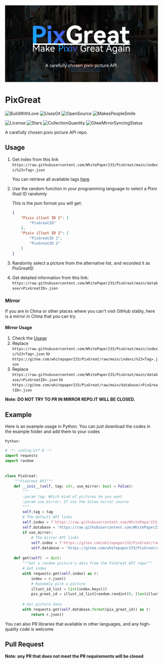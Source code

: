 ![Banner](https://raw.githubusercontent.com/WhitePaper233/PixGreat/main/Banner.png)

# PixGreat

![BuildWithLove](https://forthebadge.com/images/badges/built-with-love.svg)
![UsesGit](https://forthebadge.com/images/badges/uses-git.svg)
![OpenSource](https://forthebadge.com/images/badges/open-source.svg)
![MakesPeopleSmile](https://forthebadge.com/images/badges/makes-people-smile.svg)

![License](https://img.shields.io/github/license/WhitePaper233/PixGreat?style=for-the-badge)
![Stars](https://img.shields.io/github/stars/WhitePaper233/PixGreat?style=for-the-badge)
![CollectionQuantity](https://img.shields.io/badge/Collection%20Quantity-43-66ccff?style=for-the-badge)
![GiteeMirrorSyncingStatus](https://img.shields.io/github/workflow/status/WhitePaper233/PixGreat/GitHub%20Actions%20Mirror?label=Gitee%20Mirror%20Sync&style=for-the-badge)

A carefully chosen pixiv picture API repo.



## Usage

1. Get index from this link `https://raw.githubusercontent.com/WhitePaper233/PixGreat/main/indexs/%23<Tag>.json`

   You can retrieve all available tags [here](https://github.com/WhitePaper233/PixGreat/tree/main/indexs)

2. Use the random function in your programming language to select a Pixiv illust ID randomly

   This is the json format you will get:

   ```json
   {
       "Pixiv illust ID 1": [
           "PixGreatID"
       ],
       "Pixiv illust ID 2": [
           "PixGreatID 1",
           "PixGreatID 2"
       ]
   }
   ```

   

3. Randomly select a picture from the alternative list, and recorded it as PixGreatID

4. Get detailed information from this link: `https://raw.githubusercontent.com/WhitePaper233/PixGreat/main/database/<PixGreatID>.json`

### Mirror

If you are in China or other places where you can't visit GitHub stably, here is a mirror in China  that you can try.

#### Mirror Usage

1. Check the [Usage](#Usage)
2. Replace  `https://raw.githubusercontent.com/WhitePaper233/PixGreat/main/indexs/%23<Tag>.json`  to `https://gitee.com/whitepaper233/PixGreat/raw/main/indexs/%23<Tag>.json`
3. Replace `https://raw.githubusercontent.com/WhitePaper233/PixGreat/main/database/<PixGreatID>.json` to `https://gitee.com/whitepaper233/PixGreat/raw/main/database/<PixGreatID>.json`

**Note: DO NOT TRY TO PR IN MIRROR REPO.IT WILL BE CLOSED.**



## Example

Here is an example usage in Python. You can just download the codes in the example folder and add them to your codes

`Python:`

```python
# -*- coding:utf-8 -*-
import requests
import random


class PixGreat:
    """PixGreat API"""
    def __init__(self, tag: str, use_mirror: bool = False):
        """
        :param tag: Which kind of pictures do you want
        :param use_mirror: If use the Gitee mirror source
        """
        self.tag = tag
        # The default API links
        self.index = f'https://raw.githubusercontent.com/WhitePaper233/PixGreat/main/indexs/%23{self.tag}.json'
        self.database = 'https://raw.githubusercontent.com/WhitePaper233/PixGreat/main/database/{}.json'
        if use_mirror:
            # The mirror API links
            self.index = f'https://gitee.com/whitepaper233/PixGreat/raw/main/indexs/%23{self.tag}.json'
            self.database = 'https://gitee.com/whitepaper233/PixGreat/raw/main/database/{}.json'

    def get(self) -> dict:
        """Get a random picture's data from the PixGreat API repo"""
        # Get index
        with requests.get(self.index) as r:
            index = r.json()
            # Randomly pick a picture
            illust_id_list = list(index.keys())
            pix_great_id = illust_id_list[random.randint(0, (len(illust_id_list) - 1))]

        # Get picture data
        with requests.get(self.database.format(pix_great_id)) as r:
            return r.json()

```

You can also PR libraries that available in other languages, and any high-quality code is welcome



## Pull Request

**Note: any PR that does not meet the PR requirements will be closed**


